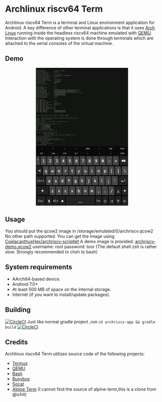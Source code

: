 # Archlinux riscv64 Term

Archlinux riscv64 Term is a terminal and Linux environment application for Android.
A key difference of other terminal applications is that it uses
[Arch Linux](https://archlinux.org/) running inside the headless
riscv64 machine emulated with [QEMU](https://www.qemu.org/). Interaction
with the operating system is done through terminals which are attached to
the serial consoles of the virtual machine.
## Demo

<p align="center"><img src="demo.jpg" width="60%"></p>

## Usage
You should put the qcow2 image in /storage/emulated/0/archriscv.qcow2
No other path supported.
You can get the image using [CoelacanthusHex/archriscv-scriptlet](https://github.com/CoelacanthusHex/archriscv-scriptlet)
A demo image is provided:
[archriscv-demo.qcow2](https://archive.org/download/archriscv-demo-qcow2/archriscv-demo.qcow2)
 username: root
 password: toor
 (The default shell zsh is rather slow. Strongly recommended to chsh to bash)
## System requirements

 - AArch64-based device.
 - Android 7.0+
 - At least 500 MB of space on the internal storage.
 - Internet (if you want to install/update packages).
## Building
[![CircleCI](https://dl.circleci.com/status-badge/img/gh/fish4terrisa-MSDSM/archriscv-term/tree/flyingfish.svg?style=svg)](https://dl.circleci.com/status-badge/redirect/gh/fish4terrisa-MSDSM/archriscv-term/tree/flyingfish)
Just like normal gradle project ,run `cd archriscv-app && gradle build`
[![CircleCI](https://dl.circleci.com/insights-snapshot/gh/fish4terrisa-MSDSM/archriscv-term/flyingfish/build/badge.svg?window=30d)](https://app.circleci.com/insights/github/fish4terrisa-MSDSM/archriscv-term/workflows/build/overview?branch=flyingfish&reporting-window=last-30-days&insights-snapshot=true)
## Credits

Archlinux riscv64 Term utilizes source code of the following projects:

 - [Termux](https://github.com/termux/termux-app)
 - [QEMU](https://qemu.org)
 - [Bash](http://www.gnu.org/software/bash/bash.html)
 - [Busybox](https://busybox.net)
 - [Socat](http://www.dest-unreach.org/socat/)
 - [Alpine Term](https://github.com/ichit/alpine-term)
(I cannot find the source of alpine-term,this is a clone from @ichit)
